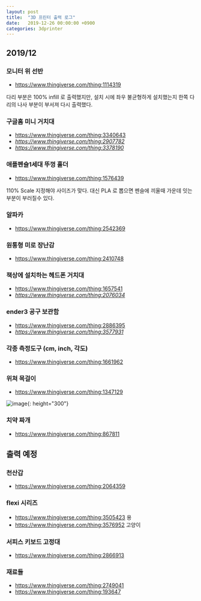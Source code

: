 ```yaml
---
layout: post
title:  "3D 프린터 출력 로그"
date:   2019-12-26 00:00:00 +0900
categories: 3dprinter
---
```

## 2019/12

### 모니터 위 선반
* https://www.thingiverse.com/thing:1114319

다리 부분은 100% infill 로 출력했지만, 설치 시에 좌우 불균형하게 설치했는지 한쪽 다리의 나사 부분이 부서져 다시 출력했다.

### 구글홈 미니 거치대
* https://www.thingiverse.com/thing:3340643
* *https://www.thingiverse.com/thing:2907782*
* *https://www.thingiverse.com/thing:3378190*

### 애플펜슬1세대 뚜껑 홀더
* https://www.thingiverse.com/thing:1576439

110% Scale 지정해야 사이즈가 맞다. 대신 PLA 로 뽑으면 펜슬에 끼울때 가운데 잇는 부분이 부러질수 있다.

### 알파카
* https://www.thingiverse.com/thing:2542369

### 원통형 미로 장난감
* https://www.thingiverse.com/thing:2410748

### 책상에 설치하는 헤드폰 거치대
* https://www.thingiverse.com/thing:1657541
* *https://www.thingiverse.com/thing:2076034*

### ender3 공구 보관함
* https://www.thingiverse.com/thing:2886395
* *https://www.thingiverse.com/thing:3577931*

### 각종 측정도구 (cm, inch, 각도)
* https://www.thingiverse.com/thing:1661962

### 위쳐 목걸이
* https://www.thingiverse.com/thing:1347129

![image](https://user-images.githubusercontent.com/31230327/71584081-79447c00-2b54-11ea-9008-7c1581692115.png){: height="300"}

### 치약 짜개
* https://www.thingiverse.com/thing:867811

## 출력 예정

### 천산갑
* https://www.thingiverse.com/thing:2064359

### flexi 시리즈
* https://www.thingiverse.com/thing:3505423 용
* https://www.thingiverse.com/thing:3576952 고양이

### 서피스 키보드 고정대
* https://www.thingiverse.com/thing:2866913

### 재료들
* https://www.thingiverse.com/thing:2749041
* https://www.thingiverse.com/thing:193647
